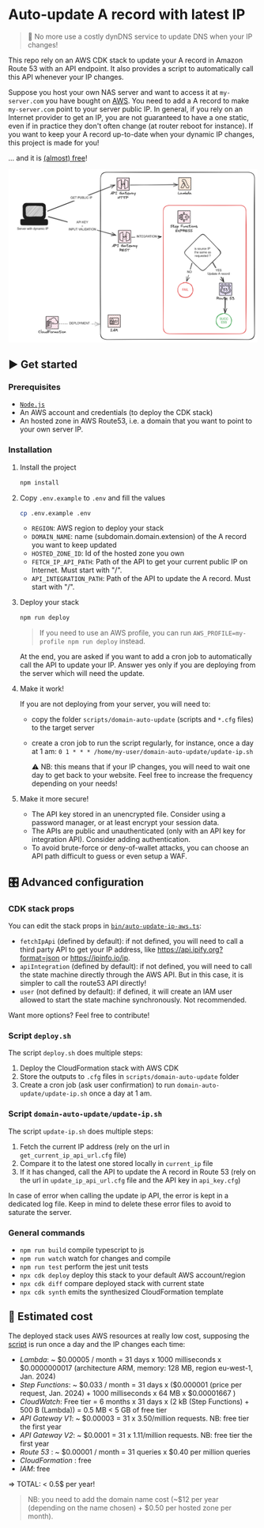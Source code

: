 # Auto-update A record with latest IP

> 🎉 No more use a costly dynDNS service to update DNS when your IP changes!

This repo rely on an AWS CDK stack to update your A record in Amazon Route 53 with an API endpoint. It also provides a script to automatically call this API whenever your IP changes.

Suppose you host your own NAS server and want to access it at `my-server.com` you have bought on [AWS](https://aws.amazon.com/getting-started/hands-on/get-a-domain/). You need to add a A record to make `my-server.com` point to your server public IP. In general, if you rely on an Internet provider to get an IP, you are not guaranteed to have a one static, even if in practice they don't often change (at router reboot for instance). If you want to keep your A record up-to-date when your dynamic IP changes, this project is made for you!

... and it is [(almost) free](#🤑-estimated-cost)!

![Architecture](docs/assets/architecture.png)

## ▶️ Get started

### Prerequisites

- [`Node.js`](https://nodejs.org/en/download)
- An AWS account and credentials (to deploy the CDK stack)
- An hosted zone in AWS Route53, i.e. a domain that you want to point to your own server IP.

### Installation

1. Install the project

   ```sh
   npm install
   ```

2. Copy `.env.example` to `.env` and fill the values

   ```sh
   cp .env.example .env
   ```

   - `REGION`: AWS region to deploy your stack
   - `DOMAIN_NAME`: name (subdomain.domain.extension) of the A record you want to keep updated
   - `HOSTED_ZONE_ID`: Id of the hosted zone you own
   - `FETCH_IP_API_PATH`: Path of the API to get your current public IP on Internet. Must start with "/".
   - `API_INTEGRATION_PATH`: Path of the API to update the A record. Must start with "/".

3. Deploy your stack

   ```sh
   npm run deploy
   ```

   > If you need to use an AWS profile, you can run `AWS_PROFILE=my-profile npm run deploy` instead.

   At the end, you are asked if you want to add a cron job to automatically call the API to update your IP. Answer yes only if you are deploying from the server which will need the update.

4. Make it work!

   If you are not deploying from your server, you will need to:

   - copy the folder `scripts/domain-auto-update` (scripts and `*.cfg` files) to the target server
   - create a cron job to run the script regularly, for instance, once a day at 1 am:
     `0 1 * * * /home/my-user/domain-auto-update/update-ip.sh`

     ⚠️ NB: this means that if your IP changes, you will need to wait one day to get back to your website. Feel free to increase the frequency depending on your needs!

5. Make it more secure!

   - The API key stored in an unencrypted file. Consider using a password manager, or at least encrypt your session data.
   - The APIs are public and unauthenticated (only with an API key for integration API). Consider adding authentication.
   - To avoid brute-force or deny-of-wallet attacks, you can choose an API path difficult to guess or even setup a WAF.

## 🎛️ Advanced configuration

### CDK stack props

You can edit the stack props in [`bin/auto-update-ip-aws.ts`](./bin/auto-update-ip-aws.ts):

- `fetchIpApi` (defined by default): if not defined, you will need to call a third party API to get your IP address, like https://api.ipify.org?format=json or https://ipinfo.io/ip.
- `apiIntegration` (defined by default): if not defined, you will need to call the state machine directly through the AWS API. But in this case, it is simpler to call the route53 API directly!
- `user` (not defined by default): if defined, it will create an IAM user allowed to start the state machine synchronously. Not recommended.

Want more options? Feel free to contribute!

### Script `deploy.sh`

The script `deploy.sh` does multiple steps:

1. Deploy the CloudFormation stack with AWS CDK
2. Store the outputs to `.cfg` files in `scripts/domain-auto-update` folder
3. Create a cron job (ask user confirmation) to run `domain-auto-update/update-ip.sh` once a day at 1 am.

### Script `domain-auto-update/update-ip.sh`

The script `update-ip.sh` does multiple steps:

1. Fetch the current IP address (rely on the url in `get_current_ip_api_url.cfg` file)
2. Compare it to the latest one stored locally in `current_ip` file
3. If it has changed, call the API to update the A record in Route 53 (rely on the url in `update_ip_api_url.cfg` file and the API key in `api_key.cfg`)

In case of error when calling the update ip API, the error is kept in a dedicated log file. Keep in mind to delete these error files to avoid to saturate the server.

### General commands

- `npm run build` compile typescript to js
- `npm run watch` watch for changes and compile
- `npm run test` perform the jest unit tests
- `npx cdk deploy` deploy this stack to your default AWS account/region
- `npx cdk diff` compare deployed stack with current state
- `npx cdk synth` emits the synthesized CloudFormation template

## 🤑 Estimated cost

The deployed stack uses AWS resources at really low cost, supposing the [script](./scripts/domain-auto-update/update-ip.sh) is run once a day and the IP changes each time:

- _Lambda_: ~ \$0.00005 / month = 31 days x 1000 milliseconds x $0.0000000017 (architecture ARM, memory: 128 MB, region eu-west-1, Jan. 2024)
- _Step Functions_: ~ \$0.033 / month = 31 days x (\$0.000001 (price per request, Jan. 2024) + 1000 milliseconds x 64 MB x \$0.00001667 )
- _CloudWatch_: Free tier = 6 months x 31 days x (2 kB (Step Functions) + 500 B (Lambda)) = 0.5 MB < 5 GB of free tier
- _API Gateway V1_: ~ \$0.00003 = 31 x 3.50/million requests. NB: free tier the first year
- _API Gateway V2_: ~ \$0.0001 = 31 x 1.11/million requests. NB: free tier the first year
- _Route 53_ : ~ \$0.00001 / month = 31 queries x $0.40 per million queries
- _CloudFormation_ : free
- _IAM_: free

=> TOTAL: < 0.5$ per year!

> NB: you need to add the domain name cost (~\$12 per year (depending on the name chosen) + $0.50 per hosted zone per month).
